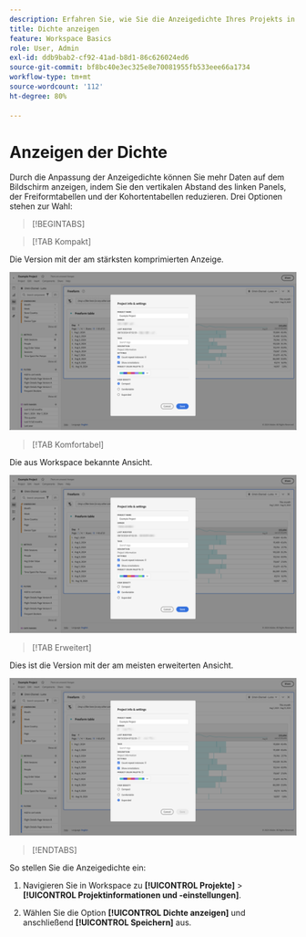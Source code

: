 ```yaml
---
description: Erfahren Sie, wie Sie die Anzeigedichte Ihres Projekts in Analysis Workspace anpassen.
title: Dichte anzeigen
feature: Workspace Basics
role: User, Admin
exl-id: ddb9bab2-cf92-41ad-b8d1-86c626024ed6
source-git-commit: bf8bc40e3ec325e8e70081955fb533eee66a1734
workflow-type: tm+mt
source-wordcount: '112'
ht-degree: 80%

---
```


# Anzeigen der Dichte

Durch die Anpassung der Anzeigedichte können Sie mehr Daten auf dem Bildschirm anzeigen, indem Sie den vertikalen Abstand des linken Panels, der Freiformtabellen und der Kohortentabellen reduzieren. Drei Optionen stehen zur Wahl:

>[!BEGINTABS]

>[!TAB Kompakt]

Die Version mit der am stärksten komprimierten Anzeige.

![Anzeigedichte „Kompakt“.](assets/view-density-compact.png)

>[!TAB Komfortabel]

Die aus Workspace bekannte Ansicht.

![Anzeigedichte „Komfortabel“.](assets/view-density-comfortable.png)

>[!TAB Erweitert]

Dies ist die Version mit der am meisten erweiterten Ansicht.

![Anzeigedichte „Erweitert“.](assets/view-density-expanded.png)

>[!ENDTABS]


So stellen Sie die Anzeigedichte ein:

1. Navigieren Sie in Workspace zu **[!UICONTROL Projekte]** > **[!UICONTROL Projektinformationen und -einstellungen]**.

1. Wählen Sie die Option **[!UICONTROL Dichte anzeigen]** und anschließend **[!UICONTROL Speichern]** aus.



<!--
# [!UICONTROL View Density]

Adjusting the [!UICONTROL view density] lets you see more data on the screen by reducing the vertical padding of the left rail, freeform tables and cohort tables. You have 3 options when toggling the view density via radio buttons:

- **[!UICONTROL Compact]**: This is the version with the most condensed view.
- **[!UICONTROL Comfortable]**: This leaves a little more padding than the Compact version.
- **[!UICONTROL Expanded]** (default): This is the view you are used to in Workspace.

![](assets/view-density.png)

To set the view density:

1. In Workspace, navigate to **[!UICONTROL Projects]** > **[!UICONTROL Project Info and Settings]**.

1. Select among the 3 options outlined above and click **[!UICONTROL Save]**.


>[!BEGINSHADEBOX]

See ![VideoCheckedOut](/help/assets/icons/VideoCheckedOut.svg) [View density](https://video.tv.adobe.com/v/40311?quality=12&learn=on&captions=ger){target="_blank"} for a demo video.

>[!ENDSHADEBOX]


-->
